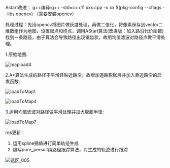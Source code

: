 Astart改进：
g++编译:g++ -std=c++11  xxx.cpp -o xx $(pkg-config --cflags --libs opencv) （需要安装opencv）

处理过程：先用opencv将图片做灰度处理，再做二值化，将像素保存到vector二维数组作为地图，设置起点和终点，调用AStart算法(改进版：加入路沿代价函数)找到一条路径，由于算法会导致路径出现锯齿状，故用均值滤波对路径点做平滑处理。

1.原始地图:

![mapload4](https://user-images.githubusercontent.com/68492981/132976491-de0eb792-02cf-4d98-a0cc-24c78338121e.jpg)

2.A*算法生成的路径不平滑且贴近路沿，故增加道路膨胀层并加入靠近路沿的启发函数:

![loadToMap1](https://user-images.githubusercontent.com/68492981/133076047-7c432bd4-a349-4288-8f30-e6b61ddbc2e9.jpg)

![loadToMap4](https://user-images.githubusercontent.com/68492981/132976596-99eee2ee-7b96-464c-9700-36805340588b.jpg)

3.运用均值滤波对路径做平滑处理并加大膨胀半径:

![loadToMap7](https://user-images.githubusercontent.com/68492981/132976579-f1298c8a-17c5-4eeb-8fc4-a1b2bfde91ae.jpg)


ros更新：
1. 运用spline插值进行简单轨迹生成
2. 编写pure_persuit纯路径跟踪算法，对生成的轨迹进行跟踪

![选区_005](https://user-images.githubusercontent.com/68492981/135197827-8088dada-fe1e-4724-853e-b176589bf162.png)
